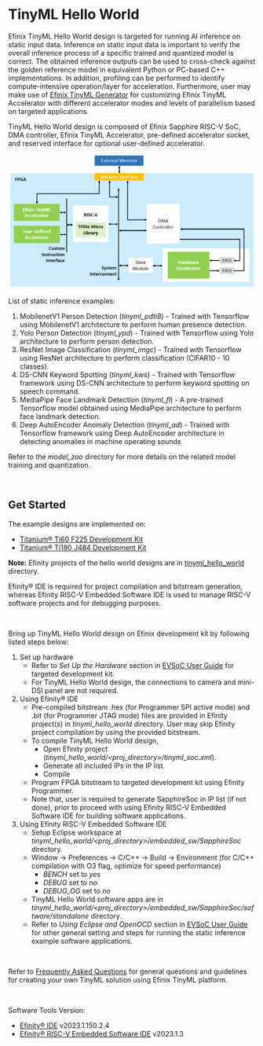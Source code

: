# TinyML Hello World

Efinix TinyML Hello World design is targeted for running AI inference on static input data. Inference on static input data is important to verify the overall inference process of a specific trained and quantized model is correct. The obtained inference outputs can be used to cross-check against the golden reference model in equivalent Python or PC-based C++ implementations. In addition, profiling can be performed to identify compute-intensive operation/layer for acceleration. Furthermore, user may make use of [Efinix TinyML Generator](../tools/tinyml_generator/README.md) for customizing Efinix TinyML Accelerator with different accelerator modes and levels of parallelism based on targeted applications.

TinyML Hello World design is composed of Efinix Sapphire RISC-V SoC, DMA controller, Efinix TinyML Accelerator, pre-defined accelerator socket, and reserved interface for optional user-defined accelerator.

<img src="../docs/tinyml_hello_world_top_level.png "/>


<br />

List of static inference examples:
1. MobilenetV1 Person Detection (*tinyml_pdti8*) - Trained with Tensorflow using MobilenetV1 architecture to perform human presence detection.
2. Yolo Person Detection (*tinyml_ypd*) - Trained with Tensorflow using Yolo architecture to perform person detection.
3. ResNet Image Classification (*tinyml_imgc*) - Trained with Tensorflow using ResNet architecture to perform classification (CIFAR10 - 10 classes).
4. DS-CNN Keyword Spotting (*tinyml_kws*) - Trained with Tensorflow framework using DS-CNN architecture to perform keyword spotting on speech command.
5. MediaPipe Face Landmark Detection (*tinyml_fl*) - A pre-trained Tensorflow model obtained using MediaPipe architecture to perform face landmark detection.
6. Deep AutoEncoder Anomaly Detection (*tinyml_ad*) - Trained with Tensorflow framework using Deep AutoEncoder architecture in detecting anomalies in machine operating sounds


Refer to the *model_zoo* directory for more details on the related model training and quantization.

<br />

## Get Started
The example designs are implemented on:
- [Titanium® Ti60 F225 Development Kit](https://www.efinixinc.com/products-devkits-titaniumti60f225.html)
- [Titanium® Ti180 J484 Development Kit](https://www.efinixinc.com/products-devkits-titaniumti180j484.html)

**Note:** Efinity projects of the hello world designs are in [tinyml_hello_world](./) directory.

Efinity® IDE is required for project compilation and bitstream generation, whereas Efinity RISC-V Embedded Software IDE is used to manage RISC-V software projects and for debugging purposes.

<br />

Bring up TinyML Hello World design on Efinix development kit by following listed steps below:
1. Set up hardware
   - Refer to *Set Up the Hardware* section in [EVSoC User Guide](https://www.efinixinc.com/support/docsdl.php?s=ef&pn=UG-EVSOC) for targeted development kit.
   - For TinyML Hello World design, the connections to camera and mini-DSI panel are not required.
2. Using Efinity® IDE
   - Pre-compiled bitstream .hex (for Programmer SPI active mode) and .bit (for Programmer JTAG mode) files are provided in Efinity project(s) in *tinyml_hello_world* directory. User may skip Efinity project compilation by using the provided bitstream.
   - To compile TinyML Hello World design,
      - Open Efinity project (*tinyml_hello_world/<proj_directory>/tinyml_soc.xml*).
      - Generate all included IPs in the IP list.
      - Compile
   - Program FPGA bitstream to targeted development kit using Efinity Programmer.
   - Note that, user is required to generate SapphireSoc in IP list (if not done), prior to proceed with using Efinity RISC-V Embedded Software IDE for building software applications.
3. Using Efinity RISC-V Embedded Software IDE
   - Setup Eclipse workspace at *tinyml_hello_world/<proj_directory>/embedded_sw/SapphireSoc* directory.
   - Window -> Preferences -> C/C++ -> Build -> Environment (for C/C++ compilation with O3 flag, optimize for speed performance)
      - *BENCH* set to *yes*
      - *DEBUG* set to *no*
      - *DEBUG_OG* set to *no*
   - TinyML Hello World software apps are in *tinyml_hello_world/<proj_directory>/embedded_sw/SapphireSoc/software/standalone* directory.
   - Refer to *Using Eclipse and OpenOCD* section in [EVSoC User Guide](https://www.efinixinc.com/support/docsdl.php?s=ef&pn=UG-EVSOC) for other general setting and steps for running the static inference example software applications.

<br />

Refer to [Frequently Asked Questions](../docs/faq.md) for general questions and guidelines for creating your own TinyML solution using Efinix TinyML platform.

<br />

Software Tools Version:
- [Efinity® IDE](https://www.efinixinc.com/support/efinity.php) v2023.1.150.2.4
- [Efinity® RISC-V Embedded Software IDE](https://www.efinixinc.com/support/efinity.php) v2023.1.3
